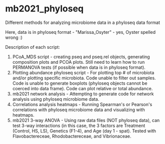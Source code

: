 # mb2021_phyloseq
Different methods for analyzing microbiome data in a phyloseq data format

Here, data is in phyloseq format - "Marissa_Osyter" - yes, Oyster spelled wrong :) 

Description of each script: 

1. PCoA_MDS script - creating pseq and pseq.rel objects, generating composition plots and PCOA plots. Still need to learn how to run PERMANOVA tests (if possible when data is in phyloseq format).
2. Plotting abundance phyloseq script - For plotting top # of microbiota and/or plotting specific microbiota. Code unable to filter out samples. Code is unable to generate boxplots (phyloseq objects cannot be coerced into data frame). Code can plot relative or total abundance.
3. mb2021 network analysis - Attempting to generate code for network analysis using phyloseq microbiome data.
4. Correlations analysis heatmaps - Running Spearman's or Pearson's correlations with phyloseq microbiome data and visualizing with heatmaps.
5. mb2021 3-way ANOVA - Using raw data files (NOT phyloseq data), can test 3-way interactions (in this case, the 3 factors are Treatment (Control, HS, LS), Genetics (F1-4), and Age (day 1 - spat). Tested with Flavobactereceae, Rhodobactereceae, and Vibrionaceae. 
